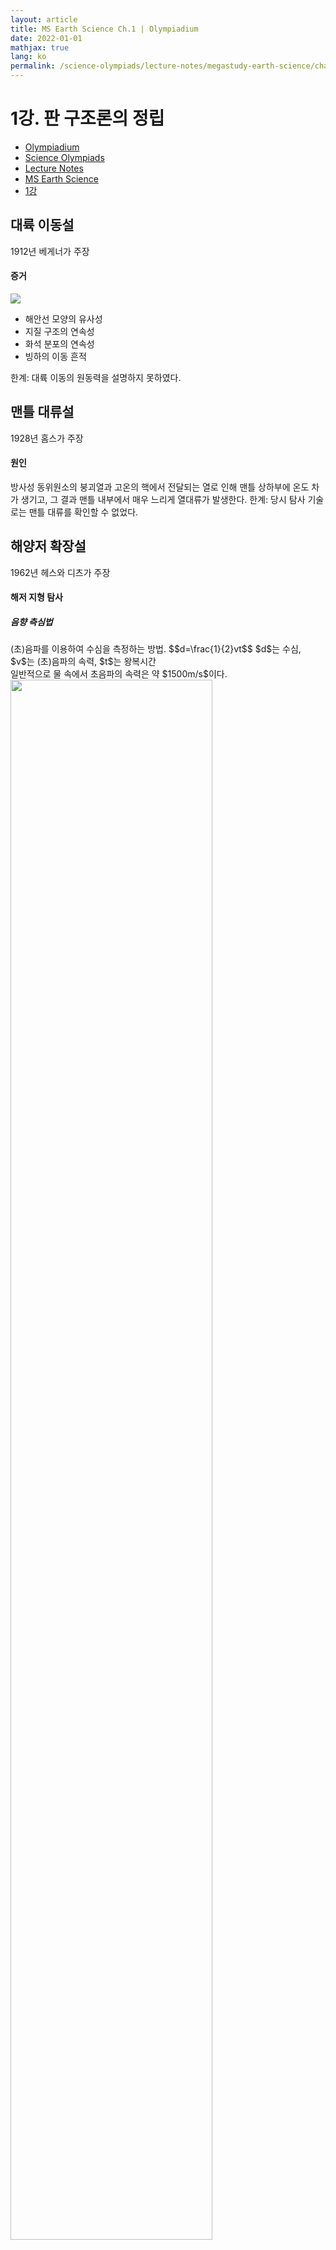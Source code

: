 ```yaml
---
layout: article
title: MS Earth Science Ch.1 | Olympiadium
date: 2022-01-01
mathjax: true
lang: ko
permalink: /science-olympiads/lecture-notes/megastudy-earth-science/chapter-1/
---
```

# 1강. 판 구조론의 정립

<ul class="breadcrumb">
	<li><a href="{{ site.baseurl }}/">Olympiadium</a></li> 
	<li><a href="{{ site.baseurl }}/science-olympiads/">Science Olympiads</a></li> 
	<li><a href="{{ site.baseurl }}/science-olympiads/lecture-notes/">Lecture Notes</a></li> 
	<li><a href="{{ site.baseurl }}/science-olympiads/lecture-notes/megastudy-earth-science/">MS Earth Science</a></li> 
	<li><a href="{{ site.baseurl }}/science-olympiads/lecture-notes/megastudy-earth-science/chapter-1/">1강</a></li>
</ul>

## 대륙 이동설
1912년 베게너가 주장
#### 증거
<yellowboard>
<span class="image right"><img src="{{ site.baseurl }}/{{ site.baseurl }}/assets/images/posts/evidence.svg"></span>
<ul class="inbox">
<li>해안선 모양의 유사성</li>
<li>지질 구조의 연속성</li>
<li>화석 분포의 연속성</li>
<li>빙하의 이동 흔적</li>
</ul>
</yellowboard>
<orangeborder>한계: 대륙 이동의 원동력을 설명하지 못하였다. </orangeborder>

## 맨틀 대류설
1928년 홈스가 주장
#### 원인
<greenboard>
방사성 동위원소의 붕괴열과 고온의 핵에서 전달되는 열로 인해 맨틀 상하부에 온도 차가 생기고, 그 결과 맨틀 내부에서 매우 느리게 열대류가 발생한다. 
</greenboard>
<orangeborder>한계: 당시 탐사 기술로는 맨틀 대류를 확인할 수 없었다. </orangeborder>

## 해양저 확장설
1962년 헤스와 디츠가 주장

#### 해저 지형 탐사
##### 음향 측심법
<greenborder>
(초)음파를 이용하여 수심을 측정하는 방법. $$d=\frac{1}{2}vt$$ $d$는 수심, $v$는 (초)음파의 속력, $t$는 왕복시간 <br>
일반적으로 물 속에서 초음파의 속력은 약 $1500m/s$이다. </greenborder>
<img src="{{ site.baseurl }}/{{ site.baseurl }}/assets/images/posts/해저지형.png" width="80%" class="center">

#### 해양저 확장설의 증거
<yellowboard>
<ul class="inbox">
<li>고지자기 줄무늬 대칭</li>
<li>해령에서 멀어질수록 <mark class="white">old thick deep</mark></li>
<li>섭입대에서 대륙쪽으로 갈수록 진원 깊이 ↑</li>
</ul>
</yellowboard>

## 판 구조론
지구의 표면이 크고 작은 여러 개의 판으로 이루어져 있으며, 이들의 상대적인 운동에 의해 지각 변동이 일어난다는 이론
#### 판의 구조
<ul>
<li>암석권(=판): 지각 + 상부 맨틀, 두께 약 100km</li>
<li>연약권: 맨틀 대류가 일어나는 곳, (100~400km)</li>
</ul>

### 복각
<orangeborder>복각: 나침반의 자침이 수평면과 이루는 각<br>
편각: 진북과 자북이 이루는 각도</orangeborder>
<greenborder>진북극과 자북극은 현재 약 11° 정도 차이가 난다.</greenborder>
<orangeboard><ul class="inbox">
	<li>위도가 클수록 복각의 크기가 커진다. </li>
	<li>북반구에서 복각은 양수, 남반구에서 복각은 음수</li>
</ul></orangeboard>
마그마가 식어서 굳어질 때, 자성 광물(자철석, 적철석 등)이 지구 자기장 방향으로 자화된다. 

#### 대륙 분포의 변화
<yellowboard><ul class="inbox">
	<li>선캄브리아시대: 로디니아</li>
	<li>고생대 말기: 판게아 + 애팔래치아 산맥 & 칼레도니아 산맥 형성</li>
	<li>신생대: 인도대륙 북상 → 히말라야 산맥</li>
</ul></yellowboard>

